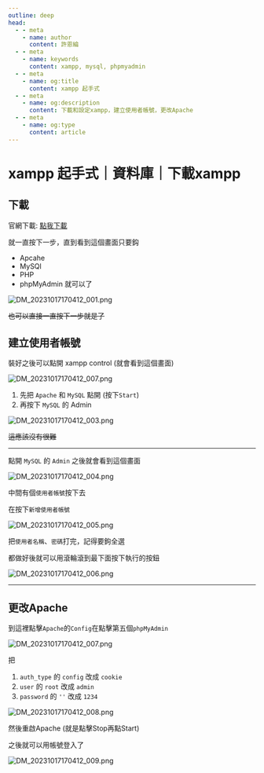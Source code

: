 ```yaml
---
outline: deep
head:
  - - meta
    - name: author
      content: 許恩綸
  - - meta
    - name: keywords
      content: xampp, mysql, phpmyadmin
  - - meta
    - name: og:title
      content: xampp 起手式
  - - meta
    - name: og:description
      content: 下載和設定xampp，建立使用者帳號，更改Apache
  - - meta
    - name: og:type
      content: article
---
```


# xampp 起手式｜資料庫｜下載xampp

## 下載

官網下載: [點我下載](https://www.apachefriends.org/zh_tw/download.html)

就一直按下一步，直到看到這個畫面只要鈎

- Apcahe
- MySQl
- PHP
- phpMyAdmin
就可以了

![DM_20231017170412_001.png](./assets/xampp起手式/DM_20231017170412_001.png)

~~也可以直接一直按下一步就是了~~

## 建立使用者帳號

裝好之後可以點開 xampp control (就會看到這個畫面)

![DM_20231017170412_007.png](./assets/xampp起手式/DM_20231017170412_007.png)

1. 先把 `Apache` 和 `MySQL` 點開 (按下`Start`)
2. 再按下 `MySQL` 的 Admin

![DM_20231017170412_003.png](./assets/xampp起手式/DM_20231017170412_003.png)

~~這應該沒有很難~~

---

點開 `MySQL` 的 `Admin` 之後就會看到這個畫面

![DM_20231017170412_004.png](./assets/xampp起手式/DM_20231017170412_004.png)

中間有個`使用者帳號`按下去

在按下`新增使用者帳號`

![DM_20231017170412_005.png](./assets/xampp起手式/DM_20231017170412_005.png)

把`使用者名稱`、`密碼`打完，記得要鉤全選

都做好後就可以用滾輪滾到最下面按下執行的按鈕

![DM_20231017170412_006.png](./assets/xampp起手式/DM_20231017170412_006.png)

---

## 更改Apache

到這裡點擊`Apache`的`Config`在點擊第五個`phpMyAdmin`

![DM_20231017170412_007.png](./assets/xampp起手式/DM_20231017170412_007.png)

把

1. `auth_type` 的 `config` 改成 `cookie`
2. `user` 的 `root` 改成 `admin`
3. `password` 的 `''` 改成 `1234`

![DM_20231017170412_008.png](./assets/xampp起手式/DM_20231017170412_008.png)

然後重啟Apache (就是點擊Stop再點Start)

之後就可以用帳號登入了

![DM_20231017170412_009.png](./assets/xampp起手式/DM_20231017170412_009.png)